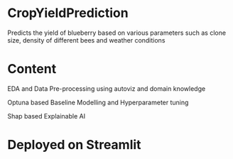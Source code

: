 # CropYieldPrediction
Predicts the yield of blueberry based on various parameters such as clone size, density of different bees and weather conditions

# Content
EDA and Data Pre-processing using autoviz and domain knowledge

Optuna based Baseline Modelling and Hyperparameter tuning

Shap based Explainable AI

# Deployed on Streamlit
